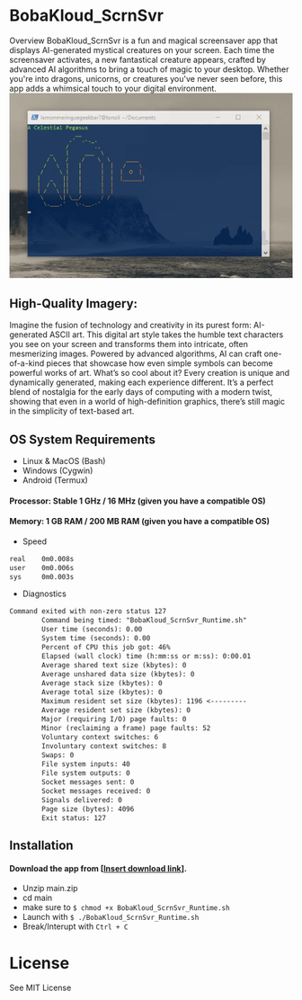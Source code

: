 # BobaKloud_ScrnSvr
Overview
BobaKloud_ScrnSvr is a fun and magical screensaver app that displays AI-generated mystical creatures on your screen.
Each time the screensaver activates, a new fantastical creature appears, crafted by advanced AI algorithms to bring a touch of magic to your desktop.
Whether you're into dragons, unicorns, or creatures you've never seen before, this app adds a whimsical touch to your digital environment.
![BobaKloud_ScrnSvr.gif](https://github.com/goldfishthebountyhunter/BobaKloud_ScrnSvr/blob/4c2f4512d71fbffcd5313b39743762ced7445f9b/BobaKloud_ScrnSvr.gif)

## High-Quality Imagery:
Imagine the fusion of technology and creativity in its purest form: AI-generated ASCII art. This digital art style takes the humble text characters you see on your screen and transforms them into intricate, often mesmerizing images. Powered by advanced algorithms, AI can craft one-of-a-kind pieces that showcase how even simple symbols can become powerful works of art. What’s so cool about it? Every creation is unique and dynamically generated, making each experience different. It’s a perfect blend of nostalgia for the early days of computing with a modern twist, showing that even in a world of high-definition graphics, there’s still magic in the simplicity of text-based art.

## OS System Requirements
* Linux & MacOS (Bash)
* Windows (Cygwin)
* Android (Termux)

#### Processor: Stable 1 GHz / 16 MHz (given you have a compatible OS)
#### Memory: 1 GB RAM / 200 MB RAM (given you have a compatible OS)

* Speed
```
real    0m0.008s
user    0m0.006s
sys     0m0.003s
```

* Diagnostics

```
Command exited with non-zero status 127
        Command being timed: "BobaKloud_ScrnSvr_Runtime.sh"
        User time (seconds): 0.00
        System time (seconds): 0.00
        Percent of CPU this job got: 46%
        Elapsed (wall clock) time (h:mm:ss or m:ss): 0:00.01
        Average shared text size (kbytes): 0
        Average unshared data size (kbytes): 0
        Average stack size (kbytes): 0
        Average total size (kbytes): 0
        Maximum resident set size (kbytes): 1196 <---------
        Average resident set size (kbytes): 0
        Major (requiring I/O) page faults: 0
        Minor (reclaiming a frame) page faults: 52
        Voluntary context switches: 6
        Involuntary context switches: 8
        Swaps: 0
        File system inputs: 40
        File system outputs: 0
        Socket messages sent: 0
        Socket messages received: 0
        Signals delivered: 0
        Page size (bytes): 4096
        Exit status: 127
```

## Installation
#### Download the app from [[Insert download link](https://github.com/goldfishthebountyhunter/BobaKloud_ScrnSvr/archive/refs/heads/main.zip)].

* Unzip main.zip
* cd main
* make sure to ```$ chmod +x BobaKloud_ScrnSvr_Runtime.sh```
* Launch with ```$ ./BobaKloud_ScrnSvr_Runtime.sh```
* Break/Interupt with ```Ctrl + C```

# License
See MIT License
